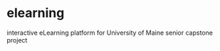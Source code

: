 elearning
=========

interactive eLearning platform for University of Maine senior capstone project

